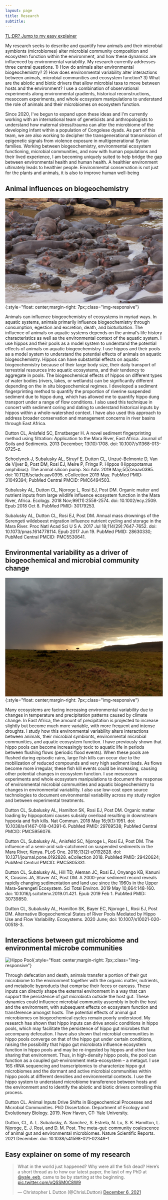 ```yaml
---
layout: page
title: Research
subtitle: 
---
```


[TL;DR? Jump to my easy explainer](#Here-is-an-easy-explainer-on-some-of-my-research)

My research seeks to describe and quantify how animals and their microbial symbionts (microbiomes) alter microbial community composition and ecosystem function within the environment, and how these dynamics are influenced by environmental variability. My research currently addresses three central questions. 1) How do animals alter environmental biogeochemistry? 2) How does environmental variability alter interactions between animals, microbial communities and ecosystem function? 3) What are the abiotic and biotic drivers that allow microbial taxa to move between hosts and the environment? I use a combination of observational experiments along environmental gradients, historical reconstructions, mesocosm experiments, and whole ecosystem manipulations to understand the role of animals and their microbiomes on ecosystem function.

Since 2020, I've begun to expand upon these ideas and I'm currently working with an international team of geneticists and anthropologists to understand how maternal stress/trauma can alter the microbiome of the developing infant within a population of Congolese dyads. As part of this team, we are also working to decipher the transgenerational transmission of epigenetic signals from violence exposure in multigenerational Syrian families. Working between biogeochemistry, environmental ecosystem functioning, microbial communities, and now with human populations and their lived experience, I am becoming uniquely suited to help bridge the gap between environmental health and human health. A healthier environment ultimately leads to healthier people. Environmental conservation is not just for the plants and animals, it is also to improve human well-being

## Animal influences on biogeochemistry

![Hippo Pool](img/hippopool.jpg){:style="float: center;margin-right: 7px;:class="img-responsive"}

Animals can influence biogeochemistry of ecosystems in myriad ways. In aquatic systems, animals primarily influence biogeochemistry through consumption, egestion and excretion, death, and bioturbation. The influence of animals on aquatic systems depends on the animal’s life history characteristics as well as the environmental context of the aquatic system. I use hippos and their pools as a model system to understand the potential effects of animals on aquatic biogeochemistry. I use hippos and their pools as a model system to understand the potential effects of animals on aquatic biogeochemistry. Hippos can have substantial effects on aquatic biogeochemistry because of their large body size, their daily transport of terrestrial resources into aquatic ecosystems, and their tendency to aggregate in pools. The biogeochemical effects of hippos on different types of water bodies (rivers, lakes, or wetlands) can be significantly different depending on the in situ biogeochemical regimes. I developed a sediment fingerprinting method to quantify the proportion of riverine suspended sediment due to hippo dung, which has allowed me to quantify hippo dung transport under a range of flow conditions. I also used this technique in concert with sediment coring and dating to understand historical inputs by hippos within a whole-watershed context. I have also used this approach to address broader conservation and management concerns in river basins through East Africa.

Dutton CL, Anisfeld SC, Ernstberger H. A novel sediment fingerprinting method using filtration: Application to the Mara River, East Africa. Journal of Soils and Sediments. 2013 December; 13(10):1708. doi: 10.1007/s11368-013-0725-z.

Schoelynck J, Subalusky AL, Struyf E, Dutton CL, Unzué-Belmonte D, Van de Vijver B, Post DM, Rosi EJ, Meire P, Frings P. Hippos (Hippopotamus amphibius): The animal silicon pump. Sci Adv. 2019 May;5(5):eaav0395. doi: 10.1126/sciadv.aav0395. eCollection 2019 May. PubMed PMID: 31049394; PubMed Central PMCID: PMC6494503.

Subalusky AL, Dutton CL, Njoroge L, Rosi EJ, Post DM. Organic matter and nutrient inputs from large wildlife influence ecosystem function in the Mara River, Africa. Ecology. 2018 Nov;99(11):2558-2574. doi: 10.1002/ecy.2509. Epub 2018 Oct 8. PubMed PMID: 30179253.

Subalusky AL, Dutton CL, Rosi EJ, Post DM. Annual mass drownings of the Serengeti wildebeest migration influence nutrient cycling and storage in the Mara River. Proc Natl Acad Sci U S A. 2017 Jul 18;114(29):7647-7652. doi: 10.1073/pnas.1614778114. Epub 2017 Jun 19. PubMed PMID: 28630330; PubMed Central PMCID: PMC5530641.

## Environmental variability as a driver of biogeochemical and microbial community change

![Rainfall over the grasslands of Kenya](img/env.jpg){:style="float: center;margin-right: 7px;:class="img-responsive"}

Many ecosystems are facing increasing environmental variability due to changes in temperature and precipitation patterns caused by climate change. In East Africa, the amount of precipitation is projected to increase slightly but become much more variable, with more frequent and intense droughts. I study how this environmental variability alters interactions between animals, their microbial symbionts, environmental microbial communities, and aquatic ecosystem function. I have previously shown that hippo pools can become increasingly toxic to aquatic life in periods between flushing flows (periodic flood events). When these pools are flushed during episodic rains, large fish kills can occur due to the mobilization of reduced compounds and very high sediment loads. As flows become more irregular, these fish kill events could be increasing, causing other potential changes in ecosystem function. I use mesocosm experiments and whole ecosystem manipulations to document the response of environmental microbial communities and aquatic biogeochemistry to changes in environmental variability. I also use low-cost open source technologies to document environmental variability across my study region and between experimental treatments.

Dutton CL, Subalusky AL, Hamilton SK, Rosi EJ, Post DM. Organic matter loading by hippopotami causes subsidy overload resulting in downstream hypoxia and fish kills. Nat Commun. 2018 May 16;9(1):1951. doi: 10.1038/s41467-018-04391-6. PubMed PMID: 29769538; PubMed Central PMCID: PMC5956076.

Dutton CL, Subalusky AL, Anisfeld SC, Njoroge L, Rosi EJ, Post DM. The influence of a semi-arid sub-catchment on suspended sediments in the Mara River, Kenya. PLoS One. 2018;13(2):e0192828. doi: 10.1371/journal.pone.0192828. eCollection 2018. PubMed PMID: 29420624; PubMed Central PMCID: PMC5805331.

Dutton CL, Subalusky AL, Hill TD, Aleman JC, Rosi EJ, Onyango KB, Kanuni K, Cousins JA, Staver AC, Post DM. A 2000-year sediment record reveals rapidly changing sedimentation and land use since the 1960s in the Upper Mara-Serengeti Ecosystem. Sci Total Environ. 2019 May 10;664:148-160. doi: 10.1016/j.scitotenv.2019.01.421. Epub 2019 Feb 1. PubMed PMID: 30739850.

Dutton CL, Subalusky AL, Hamilton SK, Bayer EC, Njoroge L, Rosi EJ, Post DM. Alternative Biogeochemical States of River Pools Mediated by Hippo Use and Flow Variability. Ecosystems. 2020 June; doi: 10.1007/s10021-020-00518-3.


## Interactions between gut microbiome and environmental microbe communities

![Hippo Pool](img/IMG_3383.jpg){:style="float: center;margin-right: 7px;:class="img-responsive"}

Through defecation and death, animals transfer a portion of their gut microbiome to the environment together with the organic matter, nutrients, and metabolic byproducts that comprise their feces or carcass. These inputs can directly shape the external environment in a way that can support the persistence of gut microbiota outside the host gut. These dynamics could influence microbial community assembly in both the host and the environment, with subsequent effects on ecosystem function and transference amongst hosts. The potential effects of animal gut microbiomes on biogeochemical cycles remain poorly understood. My research has shown that hippo inputs can drive anoxic conditions in hippo pools, which may facilitate the persistence of hippo gut microbes that accompany defecation. I have also shown that microbial communities in hippo pools converge on that of the hippo gut under certain conditions, raising the possibility that hippo gut microbiota influence ecosystem function in hippo pools and may be re-ingested by hippos and other taxa sharing that environment. Thus, in high-density hippo pools, the pool can function as a coupled gut-environment meta-ecosystem – a metagut. I use 16S rRNA sequencing and transcriptomics to characterize hippo gut microbiomes and the dormant and active microbial communities within hippo pools at different densities and environmental contexts. I use the hippo system to understand microbiome transference between hosts and the environment and to identify the abiotic and biotic drivers controlling this process.

Dutton CL. Animal Inputs Drive Shifts in Biogeochemical Processes and Microbial Communities. PhD Dissertation. Department of Ecology and Evolutionary Biology. 2019. New Haven, CT: Yale University.

Dutton, CL, A. L. Subalusky, A. Sanchez, S. Estrela, N. Lu, S. K. Hamilton, L. Njoroge, E. J. Rosi, and D. M. Post. The meta-gut: community coalescence of animal gut and environmental microbiomes. Nature Scientific Reports. 2021 December. doi: 10.1038/s41598-021-02349-1

## Easy explainer on some of my research
<p align=center>
<blockquote class="twitter-tweet"><p lang="en" dir="ltr">What in the world just happened? Why were all the fish dead? Here’s a short thread as to how our latest paper, the last of my PhD at <a href="https://twitter.com/yale_eeb?ref_src=twsrc%5Etfw">@yale_eeb</a>, came to be by starting at the beginning. <a href="https://t.co/xQSSM0C8W9">pic.twitter.com/xQSSM0C8W9</a></p>&mdash; Christopher L Dutton (@ChrisLDutton) <a href="https://twitter.com/ChrisLDutton/status/1467892263380529157?ref_src=twsrc%5Etfw">December 6, 2021</a></blockquote> <script async src="https://platform.twitter.com/widgets.js" charset="utf-8"></script>
</p>
